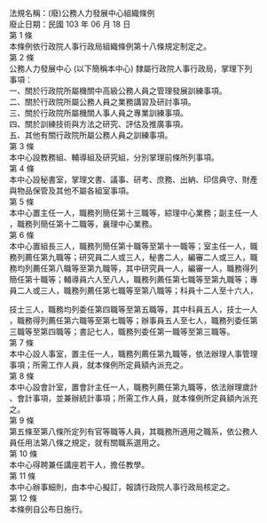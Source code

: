 法規名稱：(廢)公務人力發展中心組織條例  
廢止日期：民國 103 年 06 月 18 日  
第 1 條  
本條例依行政院人事行政局組織條例第十八條規定制定之。  
第 2 條  
公務人力發展中心 (以下簡稱本中心) 隸屬行政院人事行政局，掌理下列  
事項：  
一、關於行政院所屬機關中高級公務人員之管理發展訓練事項。  
二、關於行政院所屬公務人員之業務講習及研討事項。  
三、關於行政院所屬機關人事人員之專業訓練事項。  
四、關於訓練技術與方法之研究、評估及推廣事項。  
五、其他有關行政院所屬公務人員之訓練事項。  
第 3 條  
本中心設教務組、輔導組及研究組，分別掌理前條所列事項。  
第 4 條  
本中心設秘書室，掌理文書、議事、研考、庶務、出納、印信典守、財產  
與物品保管及其他不屬各組室事項。  
第 5 條  
本中心置主任一人，職務列簡任第十三職等，綜理中心業務；副主任一人  
，職務列簡任第十二職等，襄理中心業務。  
第 6 條  
本中心置組長三人，職務列簡任第十職等至第十一職等；室主任一人，職  
務列薦任第九職等；研究員二人或三人，秘書二人，編審二人或三人，職  
務均列薦任第八職等至第九職等，其中研究員一人，編審一人，職務得列  
簡任第十職等；輔導員六人至八人，職務列薦任第七職等至第九職等；專  
員二人或三人，職務列薦任第七職等至第八職等；科員十二人至十六人，  


技士三人，職務均列委任第四職等至第五職等，其中科員五人，技士一人  
，職務得列薦任第六職等至第七職等；辦事員五人至七人，職務列委任第  
三職等至第四職等；書記七人，職務列委任第一職等至第三職等。  
第 7 條  
本中心設人事室，置主任一人，職務列薦任第九職等，依法辦理人事管理  
事項；所需工作人員，就本條例所定員額內派充之。  
第 8 條  
本中心設會計室，置會計主任一人，職務列薦任第九職等，依法辦理歲計  
、會計事項，並兼辦統計事項；所需工作人員，就本條例所定員額內派充  
之。  
第 9 條  
第五條至第八條所定列有官等職等人員，其職務所適用之職系，依公務人  
員任用法第八條之規定，就有關職系選用之。  
第 10 條  
本中心得聘兼任講座若干人，擔任教學。  
第 11 條  
本中心辦事細則，由本中心擬訂，報請行政院人事行政局核定之。  
第 12 條  
本條例自公布日施行。  


